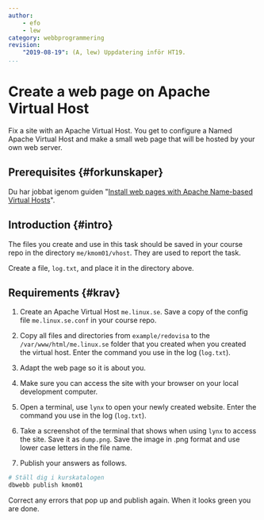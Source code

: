 ```yaml
---
author:
    - efo
    - lew
category: webbprogrammering
revision:
    "2019-08-19": (A, lew) Uppdatering inför HT19.
...
```

Create a web page on Apache Virtual Host
==================================

Fix a site with an Apache Virtual Host. You get to configure a Named Apache Virtual Host and make a small web page that will be hosted by your own web server.

<!--more-->



Prerequisites {#forkunskaper}
-----------------------

Du har jobbat igenom guiden "[Install web pages with Apache Name-based Virtual Hosts](kunskap/install-web-pages-with-apache-virtual-hosts)".



Introduction {#intro}
-----------------------

The files you create and use in this task should be saved in your course repo in the directory `me/kmom01/vhost`. They are used to report the task.

Create a file, `log.txt`, and place it in the directory above.



Requirements {#krav}
-----------------------

1. Create an Apache Virtual Host `me.linux.se`. Save a copy of the config file `me.linux.se.conf` in your course repo.

1. Copy all files and directories from `example/redovisa` to the `/var/www/html/me.linux.se` folder that you created when you created the virtual host. Enter the command you use in the log (`log.txt`).

1. Adapt the web page so it is about you.

1. Make sure you can access the site with your browser on your local development computer.

1. Open a terminal, use `lynx` to open your newly created website. Enter the command you use in the log (`log.txt`).

1. Take a screenshot of the terminal that shows when using `lynx` to access the site. Save it as `dump.png`. Save the image in .png format and use lower case letters in the file name.

1. Publish your answers as follows.

```bash
# Ställ dig i kurskatalogen
dbwebb publish kmom01
```

Correct any errors that pop up and publish again. When it looks green you are done.
